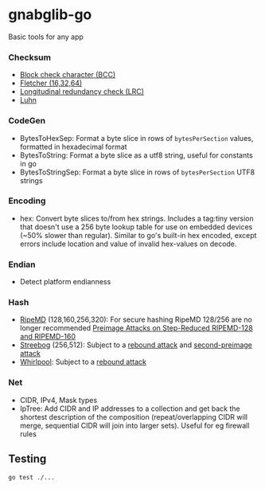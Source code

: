 # gnabglib-go

Basic tools for any app

### Checksum

- [Block check character (BCC)](https://en.wikipedia.org/wiki/Block_check_character)
- [Fletcher (16,32,64)](https://en.wikipedia.org/wiki/Fletcher%27s_checksum)
- [Longitudinal redundancy check (LRC)](https://en.wikipedia.org/wiki/Longitudinal_redundancy_check)
- [Luhn](https://en.wikipedia.org/wiki/Luhn_algorithm)

### CodeGen

- BytesToHexSep: Format a byte slice in rows of `bytesPerSection` values, formatted in hexadecimal format
- BytesToString: Format a byte slice as a utf8 string, useful for constants in go
- BytesToStringSep: Format a byte slice in rows of `bytesPerSection` UTF8 strings

### Encoding

- hex: Convert byte slices to/from hex strings.  Includes a tag:tiny version that doesn't use a 256 byte lookup table for use on embedded devices (~50% slower than regular). Similar to go's built-in hex encoded, except errors include location and value of invalid hex-values on decode.

### Endian

- Detect platform endianness

### Hash

- [RipeMD](https://en.wikipedia.org/wiki/RIPEMD) (128,160,256,320): For secure hashing RipeMD 128/256 are no longer recommended
    [Preimage Attacks on Step-Reduced RIPEMD-128 and RIPEMD-160](https://link.springer.com/chapter/10.1007/978-3-642-21518-6_13)
- [Streebog](https://en.wikipedia.org/wiki/Streebog) (256,512): Subject to a [rebound attack](https://www.sciencedirect.com/science/article/abs/pii/S0020019014001458?via%3Dihub) and [second-preimage attack](https://eprint.iacr.org/2014/675)
- [Whirlpool](https://en.wikipedia.org/wiki/Whirlpool_(hash_function)): Subject to a [rebound attack](https://www.iacr.org/archive/fse2009/56650270/56650270.pdf)

### Net

- CIDR, IPv4, Mask types
- IpTree: Add CIDR and IP addresses to a collection and get back the shortest description of the composition (repeat/overlapping CIDR will merge, sequential CIDR will join into larger sets).  Useful for eg firewall rules

## Testing

`go test ./...`
